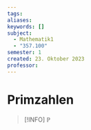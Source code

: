 ```yaml
---
tags: 
aliases: 
keywords: []
subject:
  - Mathematik1
  - "357.100"
semester: 1
created: 23. Oktober 2023
professor:
---
```

 

# Primzahlen

> [!INFO] $\mathbb{P}$